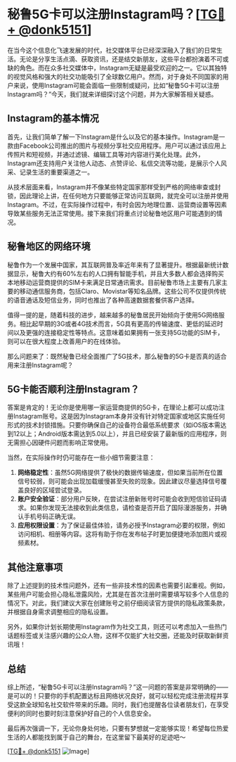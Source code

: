 # 秘鲁5G卡可以注册Instagram吗？[[TG💪+ @donk5151](https://t.me/s/donk5151)]

在当今这个信息化飞速发展的时代，社交媒体平台已经深深融入了我们的日常生活。无论是分享生活点滴、获取资讯，还是结交新朋友，这些平台都扮演着不可或缺的角色。而在众多社交媒体中，Instagram无疑是最受欢迎的之一。它以其独特的视觉风格和强大的社交功能吸引了全球数亿用户。然而，对于身处不同国家的用户来说，使用Instagram可能会面临一些限制或疑问，比如“秘鲁5G卡可以注册Instagram吗？”今天，我们就来详细探讨这个问题，并为大家解答相关疑惑。

## Instagram的基本情况

首先，让我们简单了解一下Instagram是什么以及它的基本操作。Instagram是一款由Facebook公司推出的图片与视频分享社交应用程序。用户可以通过该应用上传照片和短视频，并通过滤镜、编辑工具等对内容进行美化处理。此外，Instagram还支持用户关注他人动态、点赞评论、私信交流等功能，是展示个人风采、记录生活的重要渠道之一。

从技术层面来看，Instagram并不像某些特定国家那样受到严格的网络审查或封锁，因此理论上讲，在任何地方只要能够正常访问互联网，就完全可以注册并使用Instagram。不过，在实际操作过程中，有时会因为地理位置、运营商设置等因素导致某些服务无法正常使用。接下来我们将重点讨论秘鲁地区用户可能遇到的情况。

## 秘鲁地区的网络环境

秘鲁作为一个发展中国家，其互联网普及率近年来有了显著提升。根据最新统计数据显示，秘鲁大约有60%左右的人口拥有智能手机，并且大多数人都会选择购买本地移动运营商提供的SIM卡来满足日常通讯需求。目前秘鲁市场上主要有几家主要的移动通信服务商，包括Claro、Movistar等知名品牌。这些公司不仅提供传统的语音通话及短信业务，同时也推出了各种高速数据套餐供客户选择。

值得一提的是，随着科技的进步，越来越多的秘鲁居民开始倾向于使用5G网络服务。相比起早期的3G或者4G技术而言，5G具有更高的传输速度、更低的延迟时间以及更强的连接稳定性等特点。这意味着如果拥有一张支持5G功能的SIM卡，则可以在很大程度上改善用户的在线体验。

那么问题来了：既然秘鲁已经全面推广了5G技术，那么秘鲁的5G卡是否真的适合用来注册Instagram呢？

## 5G卡能否顺利注册Instagram？

答案是肯定的！无论你是使用哪一家运营商提供的5G卡，在理论上都可以成功注册Instagram账号。这是因为Instagram本身并没有针对特定国家或地区实施任何形式的技术封锁措施。只要你确保自己的设备符合最低系统要求（如iOS版本需达到12以上；Android版本需达到5.0以上），并且已经安装了最新版的应用程序，则无需担心因硬件问题而影响正常使用。

当然，在实际操作时仍可能存在一些小细节需要注意：

1. **网络稳定性**：虽然5G网络提供了极快的数据传输速度，但如果当前所在位置信号较弱，则可能会出现加载缓慢甚至失败的现象。因此建议尽量选择信号覆盖良好的区域尝试登录。
2. **账户安全验证**：部分用户反映，在尝试注册新账号时可能会收到短信验证码请求。如果你发现无法接收到此类信息，请检查是否开启了国际漫游服务，并确认手机号码正确无误。
3. **应用权限设置**：为了保证最佳体验，请务必授予Instagram必要的权限，例如访问相机、相册等内容。这将有助于你在发布帖子时更加便捷地添加图片或视频素材。

## 其他注意事项

除了上述提到的技术性问题外，还有一些非技术性的因素也需要引起重视。例如，某些用户可能会担心隐私泄露风险，尤其是在首次注册时需要填写较多个人信息的情况下。对此，我们建议大家在创建账号之前仔细阅读官方提供的隐私政策条款，并根据自身需求调整相应的隐私设置。

另外，如果你计划长期使用Instagram作为社交工具，则还可以考虑加入一些热门话题标签或关注感兴趣的公众人物，这样不仅能扩大社交圈，还能及时获取新鲜资讯哦！

## 总结

综上所述，“秘鲁5G卡可以注册Instagram吗？”这一问题的答案是非常明确的——是可以的！只要你的手机配置达标且网络状况良好，就可以轻松完成注册流程并享受这款全球知名社交软件带来的乐趣。同时，我们也提醒各位读者朋友们，在享受便利的同时也要时刻注意保护好自己的个人信息安全。

最后再次强调一下，无论你身处何地，只要有梦想就一定能够实现！希望每位热爱生活的人都能找到属于自己的舞台，在这里留下最美好的足迹吧～ 

[[TG💪+ @donk5151](https://t.me/s/donk5151) ![Image](https://i.postimg.cc/rwNCRYN7/Snipaste-2025-04-30-17-27-05.png)]
